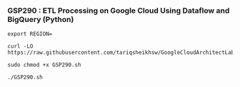 ### GSP290 : ETL Processing on Google Cloud Using Dataflow and BigQuery (Python) 

```
export REGION=
```

```
curl -LO https://raw.githubusercontent.com/tariqsheikhsw/GoogleCloudArchitectLabs/main/Solutions/GSP290.sh

sudo chmod +x GSP290.sh

./GSP290.sh
```


